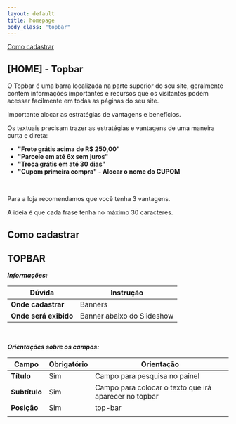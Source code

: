 ```yaml
---
layout: default
title: homepage
body_class: "topbar"
---
```


<div class="menu-flutuante">

<div>
  <a href="#como-cadastrar">Como cadastrar</a>
</div>

</div>

## [HOME] - Topbar


O Topbar é uma barra localizada na parte superior do seu site, geralmente contém informações importantes e recursos que os visitantes podem acessar facilmente em todas as páginas do seu site.

Importante alocar as estratégias de vantagens e benefícios. 

Os textuais precisam trazer as estratégias e vantagens de uma maneira curta e direta:



- **"Frete grátis acima de R$ 250,00"**
- **"Parcele em até 6x sem juros"** 
- **"Troca grátis em até 30 dias"** 
- **"Cupom primeira compra" - Alocar o nome do CUPOM**
<br>

Para a loja recomendamos que você tenha 3 vantagens.

A ideia é que cada frase tenha no máximo 30 caracteres. 

## Como cadastrar

## TOPBAR

**_Informações:_**

| Dúvida                | Instrução                                                        |
| --------------------- | ---------------------------------------------------------------- |
| **Onde cadastrar**    | Banners                                                          |
| **Onde será exibido** | Banner abaixo do Slideshow |


&nbsp;

**_Orientações sobre os campos:_**

| Campo               | Obrigatório	         | Orientação                                                            |
| ------------------- | ------------------- | --------------------------------------------------------------------- |
| **Título**          | Sim      | Campo para pesquisa no painel                         |
| **Subtítulo**        | Sim | Campo para colocar o texto que irá aparecer no topbar                |
| **Posição**             | Sim | top-bar                     |
                             |


